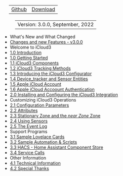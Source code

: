 <nav>
  <table style="padding: 10px 0 5px 20px;">
    <tr>
      <td>
        <a href="https://github.com/gcobb321/icloud3" class="button-base">Github</a>
      </td>
      <td>
        <a href="https://github.com/gcobb321/icloud3/releases" class="button-base">Download</a>
      </td>
    </tr>
  </table>
  <table style="padding:  0  10px  0 40px;">
    <tr>
      <td>
        <a  class="sidebar-version-date">Version: 3.0.0, September, 2022</a>
      </td>
    </tr>
  </table>
</nav>

- What's New and What Changed
 - [Changes and new Features - v3.0.0](CHANGELOG-v2.4.md)
- Welcome to iCloud3
 - [1.0 Introduction](README.md)
 - [1.0 Getting Started](chapters/1.0-getting-started.md)
 - [1.1 iCloud3 Components](chapters/1.1-ic3-components.md)
 - [1.2 iCloud3 Tracking Methods](chapters/1.2-ic3-tracking-methods.md)
 - [1.3 Introducing the iCloud3 Configurator](chapters/1.3-introducing-the-configurator.md)
 - [1.4 Device_tracker and Sensor Entities](chapters/1.4-device-tracker-sensor-names.md)
 - [1.5 Apple iCloud Account](chapters/1.5-apple-icloud-acct.md)
 - [1.6 Apple iCloud Accoount Authentication](chapters/1.6-apple-icloud-acct-authentication.md)
 - [2.0 Installing and Configuring the iCloud3 Integration](chapters/2.0-installing-and-configuring.md)
- Customizing iCloud3 Operations
 - [2.1 Configuration Parameters](chapters/2.1-config-parms.md)
 - [2.2 Attributes](chapters/2.2-attributes.md)
 - [2.3 Stationary Zone and the *near Zone* Zone](chapters/2.3-special-zones.md)
 - [2.4 Using Sensors](chapters/2.4-sensors.md)
 - [2.5 The Event Log](chapters/2.5-event-log.md)
- Support Programs
 - [3.1 Sample Lovelace Cards](chapters/3.1-sample-lovelace.md)
 - [3.2 Sample Automation & Scripts](chapters/3.2-sample-automation-scripts.md)
 - [3.3 HACS - Home Assistant Component Store](chapters/3.3-hacs.md)
 - [3.4 Service Calls](chapters/3.4-services.md)
- Other Information
 - [4.1 Technical Information](chapters/4.1-tech-info.md)
 - [4.2 Special Thanks](chapters/4.2-special-thanks.md)

